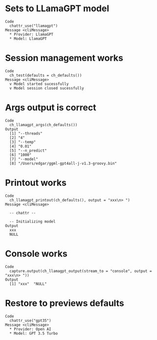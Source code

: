 # Sets to LLamaGPT model

    Code
      chattr_use("llamagpt")
    Message <cliMessage>
      * Provider: LlamaGPT
      * Model: LlamaGPT

# Session management works

    Code
      ch_test(defaults = ch_defaults())
    Message <cliMessage>
      v Model started sucessfully
      v Model session closed sucessfully

# Args output is correct

    Code
      ch_llamagpt_args(ch_defaults())
    Output
      [1] "--threads"                                  
      [2] "4"                                          
      [3] "--temp"                                     
      [4] "0.01"                                       
      [5] "--n_predict"                                
      [6] "1000"                                       
      [7] "--model"                                    
      [8] "/Users/edgar/ggml-gpt4all-j-v1.3-groovy.bin"

# Printout works

    Code
      ch_llamagpt_printout(ch_defaults(), output = "xxx\n> ")
    Message <cliMessage>
      
      -- chattr --
      
      -- Initializing model 
    Output
      xxx
      NULL

# Console works

    Code
      capture.output(ch_llamagpt_output(stream_to = "console", output = "xxx\n> "))
    Output
      [1] "xxx"  "NULL"

# Restore to previews defaults

    Code
      chattr_use("gpt35")
    Message <cliMessage>
      * Provider: Open AI
      * Model: GPT 3.5 Turbo

